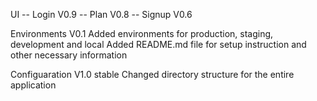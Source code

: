 UI 
-- Login V0.9
-- Plan V0.8
-- Signup V0.6

Environments V0.1 
	Added environments for production, staging, development and local
	Added README.md file for setup instruction and other necessary information

Configuaration V1.0 stable
	Changed directory structure for the entire application
